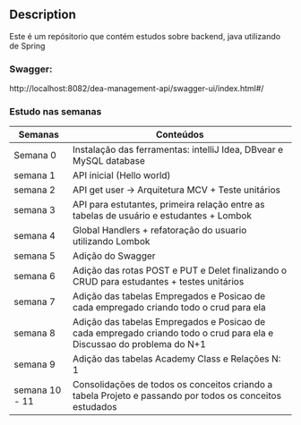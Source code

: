 ## Description

Este é um repósitorio que contém estudos sobre backend, java utilizando de Spring

### Swagger:

http://localhost:8082/dea-management-api/swagger-ui/index.html#/

### Estudo nas semanas 


| Semanas      | Conteúdos |
| ----------- | ----------- |
| Semana 0      | Instalação das ferramentas: intelliJ Idea, DBvear e MySQL database       |
| semana 1   | API inicial (Hello world)        |
| semana 2   | API get user -> Arquitetura MCV + Teste unitários    |
| semana 3   | API para estutantes, primeira relação entre as tabelas de usuário e estudantes  + Lombok   |
| semana 4  | Global Handlers + refatoração do usuario utilizando Lombok   |
| semana 5  | Adição do Swagger  |
| semana 6  | Adição das rotas POST e PUT e Delet finalizando o CRUD para estudantes + testes unitários |
| semana 7 | Adição das tabelas Empregados e Posicao de cada empregado criando todo o crud para ela |
| semana 8 | Adição das tabelas Empregados e Posicao de cada empregado criando todo o crud para ela  e Discussao do problema do N+1 |
| semana 9 | Adição das tabelas Academy Class e Relações N: 1 |
| semana 10 - 11 | Consolidações de todos os conceitos criando a tabela Projeto e passando por todos os conceitos estudados |








